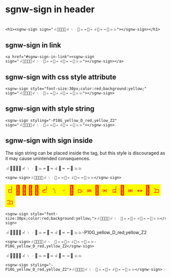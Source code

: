 # sgnw-sign in header

<h1><sgnw-sign sign="𝠀񀀒񀀚񋚥񋛩𝠃𝤟𝤩񋛩𝣵𝤐񀀒𝤇𝣤񋚥𝤐𝤆񀀚𝣮𝣭"></sgnw-sign></h1>

    <h1><sgnw-sign sign="𝠀񀀒񀀚񋚥񋛩𝠃𝤟𝤩񋛩𝣵𝤐񀀒𝤇𝣤񋚥𝤐𝤆񀀚𝣮𝣭"></sgnw-sign></h1>

## sgnw-sign in link

<a href="#sgnw-sign-in-link"><sgnw-sign sign="𝠀񀀒񀀚񋚥񋛩𝠃𝤟𝤩񋛩𝣵𝤐񀀒𝤇𝣤񋚥𝤐𝤆񀀚𝣮𝣭"></sgnw-sign></a>

    <a href="#sgnw-sign-in-link"><sgnw-sign sign="𝠀񀀒񀀚񋚥񋛩𝠃𝤟𝤩񋛩𝣵𝤐񀀒𝤇𝣤񋚥𝤐𝤆񀀚𝣮𝣭"></sgnw-sign></a>

## sgnw-sign with css style attribute

<sgnw-sign style="font-size:30px;color:red;background:yellow;" sign="𝠀񀀒񀀚񋚥񋛩𝠃𝤟𝤩񋛩𝣵𝤐񀀒𝤇𝣤񋚥𝤐𝤆񀀚𝣮𝣭"></sgnw-sign>

    <sgnw-sign style="font-size:30px;color:red;background:yellow;" sign="𝠀񀀒񀀚񋚥񋛩𝠃𝤟𝤩񋛩𝣵𝤐񀀒𝤇𝣤񋚥𝤐𝤆񀀚𝣮𝣭"></sgnw-sign>

## sgnw-sign with style string

<sgnw-sign styling="-P10G_yellow_D_red,yellow_Z2" sign="𝠀񀀒񀀚񋚥񋛩𝠃𝤟𝤩񋛩𝣵𝤐񀀒𝤇𝣤񋚥𝤐𝤆񀀚𝣮𝣭"></sgnw-sign>

    <sgnw-sign styling="-P10G_yellow_D_red,yellow_Z2" sign="𝠀񀀒񀀚񋚥񋛩𝠃𝤟𝤩񋛩𝣵𝤐񀀒𝤇𝣤񋚥𝤐𝤆񀀚𝣮𝣭"></sgnw-sign>

## sgnw-sign with sign inside
The sign string can be placed inside the tag, but this style is discouraged as it may cause unintended consequences.

<sgnw-sign>𝠀񀀒񀀚񋚥񋛩𝠃𝤟𝤩񋛩𝣵𝤐񀀒𝤇𝣤񋚥𝤐𝤆񀀚𝣮𝣭</sgnw-sign>

    <sgnw-sign>𝠀񀀒񀀚񋚥񋛩𝠃𝤟𝤩񋛩𝣵𝤐񀀒𝤇𝣤񋚥𝤐𝤆񀀚𝣮𝣭</sgnw-sign>

<sgnw-sign style="font-size:30px;color:red;background:yellow;">𝠀񀀒񀀚񋚥񋛩𝠃𝤟𝤩񋛩𝣵𝤐񀀒𝤇𝣤񋚥𝤐𝤆񀀚𝣮𝣭</sgnw-sign>

    <sgnw-sign style="font-size:30px;color:red;background:yellow;">𝠀񀀒񀀚񋚥񋛩𝠃𝤟𝤩񋛩𝣵𝤐񀀒𝤇𝣤񋚥𝤐𝤆񀀚𝣮𝣭</sgnw-sign>

<sgnw-sign>𝠀񀀒񀀚񋚥񋛩𝠃𝤟𝤩񋛩𝣵𝤐񀀒𝤇𝣤񋚥𝤐𝤆񀀚𝣮𝣭-P10G_yellow_D_red,yellow_Z2</sgnw-sign>

    <sgnw-sign>𝠀񀀒񀀚񋚥񋛩𝠃𝤟𝤩񋛩𝣵𝤐񀀒𝤇𝣤񋚥𝤐𝤆񀀚𝣮𝣭-P10G_yellow_D_red,yellow_Z2</sgnw-sign>

<sgnw-sign styling="-P10G_yellow_D_red,yellow_Z2">𝠀񀀒񀀚񋚥񋛩𝠃𝤟𝤩񋛩𝣵𝤐񀀒𝤇𝣤񋚥𝤐𝤆񀀚𝣮𝣭</sgnw-sign>

    <sgnw-sign styling="-P10G_yellow_D_red,yellow_Z2">𝠀񀀒񀀚񋚥񋛩𝠃𝤟𝤩񋛩𝣵𝤐񀀒𝤇𝣤񋚥𝤐𝤆񀀚𝣮𝣭</sgnw-sign>
